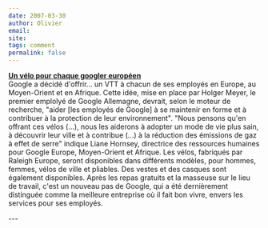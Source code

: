 ```yaml
---
date: 2007-03-30
author: Olivier
email: 
site: 
tags: comment
permalink: false
---
```


<p>
<b><a href="http://actu.abondance.com/2007-13/velo-google.php">Un vélo pour chaque googler européen</a></b><br/>
Google a décidé d'offrir... un VTT à chacun de ses employés en Europe, au Moyen-Orient et en Afrique. Cette idée, mise en place par Holger Meyer, le premier emplolyé de Google Allemagne, devrait, selon le moteur de recherche, "aider [les employés de Google] à se maintenir en forme et à contribuer à la protection de leur environnement". "Nous pensons qu'en offrant ces vélos (...), nous les aiderons à adopter un mode de vie plus sain, à découvrir leur ville et à contribue (...) à la réduction des émissions de gaz à effet de serre" indique Liane Hornsey, directrice des ressources humaines pour Google Europe, Moyen-Orient et Afrique. Les vélos, fabriqués par Raleigh Europe, seront disponibles dans différents modèles, pour hommes, femmes, vélos de ville et pliables. Des vestes et des casques sont également disponibles. Après les repas gratuits et la masseuse sur le lieu de travail, c'est un nouveau pas de Google, qui a été dernièrement distinguée comme la meilleure entreprise où il fait bon vivre, envers les services pour ses employés.
</p>
---